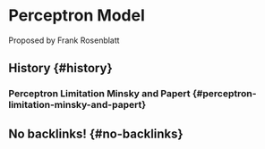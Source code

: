 # Perceptron Model


Proposed by Frank Rosenblatt


## History {#history}


### Perceptron Limitation Minsky and Papert {#perceptron-limitation-minsky-and-papert}


## No backlinks! {#no-backlinks}

